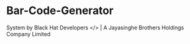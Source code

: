 # Bar-Code-Generator
System by Black Hat Developers &lt;/> | A Jayasinghe Brothers Holdings Company Limited
